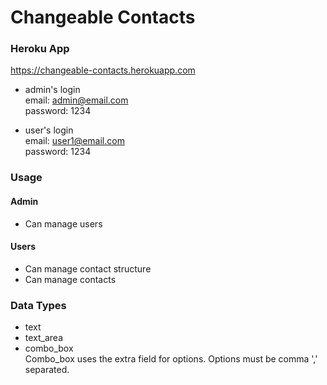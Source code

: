 # Changeable Contacts
### Heroku App
https://changeable-contacts.herokuapp.com

* admin's login  
  email: admin@email.com    
  password: 1234

* user's login  
  email: user1@email.com    
  password: 1234

### Usage
#### Admin
  * Can manage users  

#### Users
  * Can manage contact structure
  * Can manage contacts

### Data Types
  * text
  * text_area
  * combo_box  
 Combo_box uses the extra field for options. Options must be comma ',' separated.
